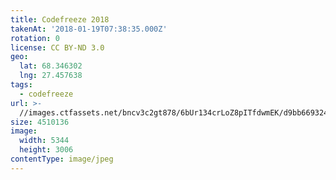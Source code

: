 ```yaml
---
title: Codefreeze 2018
takenAt: '2018-01-19T07:38:35.000Z'
rotation: 0
license: CC BY-ND 3.0
geo:
  lat: 68.346302
  lng: 27.457638
tags:
  - codefreeze
url: >-
  //images.ctfassets.net/bncv3c2gt878/6bUr134crLoZ8pITfdwmEK/d9bb66932407c50b0cd5b56722aff724/codefreeze-2018_38902666885_o
size: 4510136
image:
  width: 5344
  height: 3006
contentType: image/jpeg
---
```


